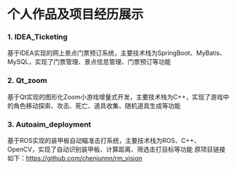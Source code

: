 # 个人作品及项目经历展示

### 1. IDEA_Ticketing
基于IDEA实现的网上景点门票预订系统，主要技术栈为SpringBoot、MyBatis、MySQL，实现了门票管理、景点信息管理、门票预订等功能

### 2. Qt_zoom
基于Qt实现的图形化Zoom小游戏增量式开发，主要技术栈为C++，实现了游戏中的角色移动探索、攻击、死亡、道具收集、随机道具生成等功能

### 3. Autoaim_deployment
基于ROS实现的装甲板自动瞄准击打系统，主要技术栈为ROS、C++、OpenCV，实现了自动识别装甲板、计算距离、筛选击打目标等功能
原项目链接如下：https://github.com/chenjunnn/rm_vision
